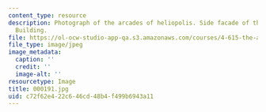 ```yaml
---
content_type: resource
description: Photograph of the arcades of heliopolis. Side facade of the Awqaf Ministry
  Building.
file: https://ol-ocw-studio-app-qa.s3.amazonaws.com/courses/4-615-the-architecture-of-cairo-spring-2002/c72f62e422c646cd48b4f499b6943a11_000191.jpg
file_type: image/jpeg
image_metadata:
  caption: ''
  credit: ''
  image-alt: ''
resourcetype: Image
title: 000191.jpg
uid: c72f62e4-22c6-46cd-48b4-f499b6943a11
---
```


